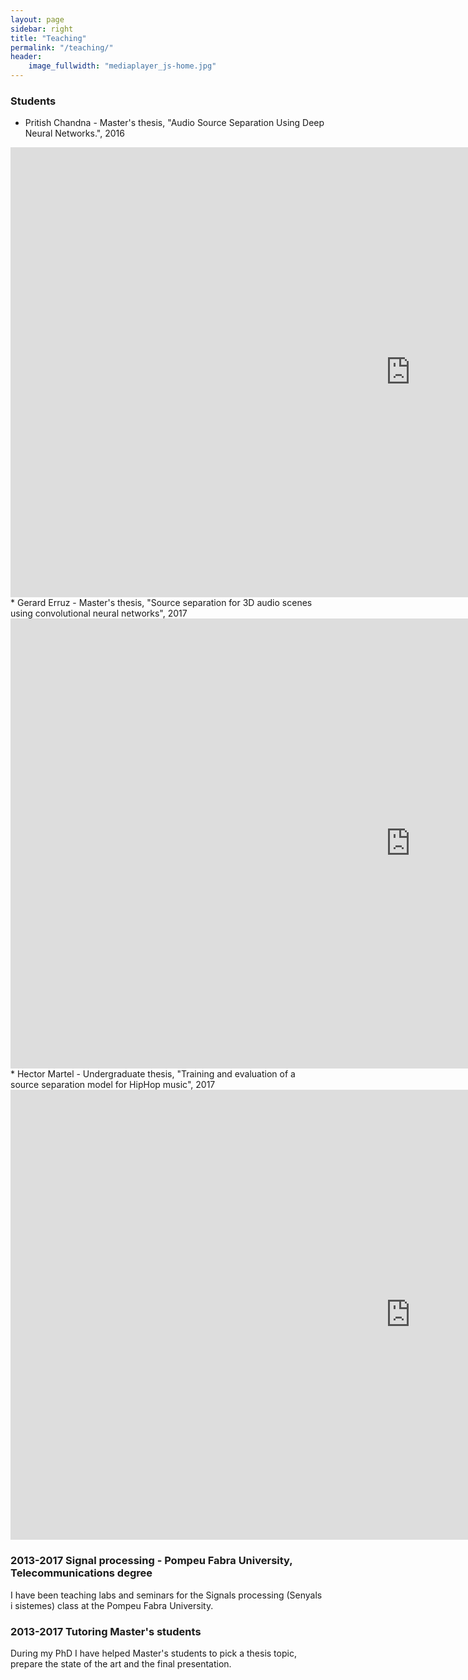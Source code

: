 ```yaml
---
layout: page
sidebar: right
title: "Teaching"
permalink: "/teaching/"
header:
    image_fullwidth: "mediaplayer_js-home.jpg"
---
```


### Students
* Pritish Chandna - Master's thesis, "Audio Source Separation Using Deep Neural Networks.", 2016
<div class="flex-video">
        <iframe width="1280" height="720" src="https://www.youtube.com/embed/71WwHyNaDfE" frameborder="0" allowfullscreen></iframe>
</div>
* Gerard Erruz - Master's thesis, "Source separation for 3D audio scenes using convolutional neural networks", 2017
<div class="flex-video">
        <iframe width="1280" height="720" src="https://www.youtube.com/embed/bH1lEi0lj2Q" frameborder="0" allowfullscreen></iframe>
</div>
* Hector Martel - Undergraduate thesis, "Training and evaluation of a source separation model for HipHop music", 2017
<div class="flex-video">
        <iframe width="1280" height="720" src="https://www.youtube.com/embed/h8v0_3qKLHo" frameborder="0" allowfullscreen></iframe>
</div>


### 2013-2017 Signal processing - Pompeu Fabra University, Telecommunications degree
I have been teaching labs and seminars for the Signals processing (Senyals i sistemes) class at the Pompeu Fabra University.


### 2013-2017 Tutoring Master's students
During my PhD I have helped Master's students to pick a thesis topic, prepare the state of the art and the final presentation.

 [1]: #
